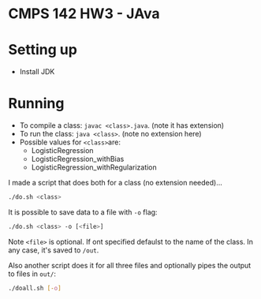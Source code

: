 # CMPS 142 HW3 - JAva

# Setting up

* Install JDK

# Running

* To compile a class: `javac <class>.java`. (note it has extension)
* To run the class: `java <class>`. (note no extension here)
* Possible values for `<class>`are:
    - LogisticRegression
    - LogisticRegression_withBias
    - LogisticRegression_withRegularization

I made a script that does both for a class (no extension needed)...
```bash
./do.sh <class>
```
It is possible to save data to a file with `-o` flag:
```bash
./do.sh <class> -o [<file>]
```
Note `<file>` is optional. If ont specified defaulst to the name of the class. In any case, it's saved to `/out`.

Also another script does it for all three files and  optionally pipes the output to files in `out/`:
```bash
./doall.sh [-o]
```
